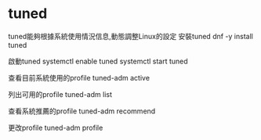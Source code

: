 # tuned

tuned能夠根據系統使用情況信息,動態調整Linux的設定 安裝tuned dnf -y install tuned

啟動tuned systemctl enable tuned systemctl start tuned

查看目前系統使用的profile tuned-adm active

列出可用的profile tuned-adm list

查看系統推薦的profile tuned-adm recommend

更改profile tuned-adm profile